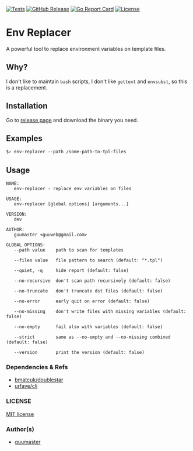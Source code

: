 [![Tests](https://img.shields.io/github/workflow/status/guumaster/env-replacer/Test)](https://github.com/guumaster/env-replacer/actions?query=workflow%3ATest)
[![GitHub Release](https://img.shields.io/github/release/guumaster/env-replacer.svg?logo=github&labelColor=262b30)](https://github.com/guumaster/env-replacer/releases)
[![Go Report Card](https://goreportcard.com/badge/github.com/guumaster/env-replacer)](https://goreportcard.com/report/github.com/guumaster/env-replacer)
[![License](https://img.shields.io/github/license/guumaster/env-replacer)](https://github.com/guumaster/env-replacer/LICENSE)
# Env Replacer

A powerful tool to replace environment variables on template files.

## Why?

I don't like to maintain `bash` scripts, I don't like `gettext` and `envsubst`, so this is a replacement.
 

## Installation

Go to [release page](https://github.com/guumaster/env-replacer/releases) and download the binary you need.


## Examples

```bash
$> env-replacer --path /some-path-to-tpl-files
```


## Usage

    NAME:
       env-replacer - replace env variables on files
    
    USAGE:
       env-replacer [global options] [arguments...]
    
    VERSION:
       dev
    
    AUTHOR:
       guumaster <guuweb@gmail.com>
    
    GLOBAL OPTIONS:
       --path value    path to scan for templates
    
       --files value   file pattern to search (default: "*.tpl")
    
       --quiet, -q     hide report (default: false)
    
       --no-recursive  don't scan path recursively (default: false)
    
       --no-truncate   don't truncate dst files (default: false)
    
       --no-error      early quit on error (default: false)
    
       --no-missing    don't write files with missing variables (default: false)
    
       --no-empty      fail also with variables (default: false)
    
       --strict        same as --no-empty and --no-missing combined (default: false)
    
       --version       print the version (default: false)


### Dependencies & Refs
  - [bmatcuk/doublestar](https://github.com/bmatcuk/doublestar)
  - [urfave/cli](https://github.com/urfave/cli)


### LICENSE

 [MIT license](LICENSE)


### Author(s)

* [guumaster](https://github.com/guumaster)

